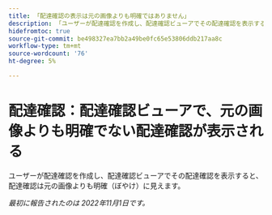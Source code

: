 ```yaml
---
title: 「配達確認の表示は元の画像よりも明確ではありません」
description: 「ユーザーが配達確認を作成し、配達確認ビューアでその配達確認を表示すると、配達確認は元の画像よりも明確（ぼやけ）に見えます。」
hidefromtoc: true
source-git-commit: be498327ea7bb2a49be0fc65e53806ddb217aa8c
workflow-type: tm+mt
source-wordcount: '76'
ht-degree: 5%

---
```



# 配達確認：配達確認ビューアで、元の画像よりも明確でない配達確認が表示される

<!--This is on both the WF and WFP TOCs-->

ユーザーが配達確認を作成し、配達確認ビューアでその配達確認を表示すると、配達確認は元の画像よりも明確（ぼやけ）に見えます。

_最初に報告されたのは 2022年11月1日です。_

